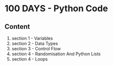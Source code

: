 <h1>100 DAYS - Python Code</h1>
<h2>Content</h2>
<ol>
<li>section 1 - Variables</li>
<li>section 2 - Data Types</li>
<li>section 3 - Control Flow</li>
<li>section 4 - Randomisation And Python Lists</li>
<li>section 4 - Loops</li>
</ol>